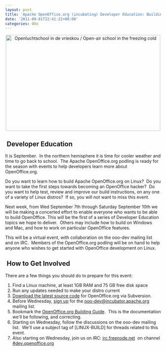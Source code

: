 ```yaml
---
layout: post
title: 'Apache OpenOffice.org (incubating) Developer Education: Building on Linux'
date: '2011-09-01T22:41:22+00:00'
categories: OOo
---
```

<p> </p> 
  <div align="center"><a title="Openluchtschool in de vrieskou / Open-air school in the freezing cold by Nationaal Archief, on Flickr" href="http://www.flickr.com/photos/nationaalarchief/3915530627/"><img width="500" height="309" alt="Openluchtschool in de vrieskou / Open-air school in the freezing cold" src="http://farm3.static.flickr.com/2460/3915530627_442e19f997.jpg" /></a></div> 
  <p> </p> 
  <p> </p> 
  <p> </p> 
  <p> </p> 
  <h2>&nbsp;Developer Education<br /></h2> 
  <p>It is September.&nbsp; In the northern hemisphere it is time for cooler weather and time to go back to school.&nbsp; The Apache OpenOffice.org podling is ready for the season with events to help developers learn more about OpenOffice.org.&nbsp; </p> 
  <p>Do you want to learn how to build Apache OpenOffice.org on Linux?&nbsp; Do you want to take the first steps towards becoming an OpenOffice hacker?&nbsp; Do you want to help test, review and improve our build instructions, on any one of a variety of Linux distros?&nbsp; If so, you will not want to miss this event.<br /></p> 
  <p>Next week, from Wed September 7th through Saturday September 10th we will be making a concerted effort to enable everyone who wants to be able to build OpenOffice. This will be the first of a series of Developer Education topics we hope to deliver.&nbsp; Others may include how to build on Windows and Mac, and how to work on particular OpenOffice features.</p> 
  <p>This will be a virtual event, with collaboration on the ooo-dev mailing list and on IRC.&nbsp; Members of the OpenOffice.org podling will be on hand to help anyone who wishes to get started with OpenOffice development on Linux.</p> 
  <h2>&nbsp;How to Get Involved<br /></h2> 
  <p>There are a few things you should do to prepare for this event:</p> 
  <ol> 
    <li>Find a Linux machine, at least 1GB RAM and 75 GB free disk space</li> 
    <li>Run any updates needed to make your distro current</li> 
    <li><a href="http://incubator.apache.org/openofficeorg/source.html">Download the latest source code</a> for OpenOffice.org via Subversion.</li> 
    <li>Before Wednesday, <a href="http://incubator.apache.org/openofficeorg/mailing-lists.html">sign up</a> for the <a href="mailto:ooo-dev@incubator.apache.org">ooo-dev@incubator.apache.org</a>&nbsp; mailing list.</li> 
    <li>Bookmark the <a href="http://wiki.services.openoffice.org/wiki/Documentation/Building_Guide">OpenOffice.org Building Guide</a>.&nbsp; This is the documentation we'll be following, and correcting.</li> 
    <li>Starting on Wednesday, follow the discussions on the ooo-dev mailing list.&nbsp; We'll use a subject tag of [LINUX-BUILD] for threads related to this event.</li> 
    <li>Also starting on Wednesday, join us on IRC: <a href="http://irc.freenode.net">irc.freenode.net</a>&nbsp; on channel <a rel="nofollow" title="irc://irc.freenode.net/dev.openoffice.org" class="external text" href="irc://irc.freenode.net/dev.openoffice.org">#dev.openoffice.org</a></li> 
  </ol>
